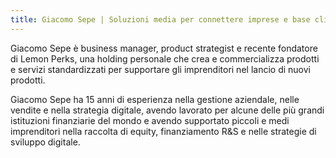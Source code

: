 ```yaml
---
title: Giacomo Sepe | Soluzioni media per connettere imprese e base clienti
---
```


Giacomo Sepe è business manager, product strategist e recente fondatore di Lemon Perks, una holding personale che crea e commercializza prodotti e servizi standardizzati per supportare gli imprenditori nel lancio di nuovi prodotti.

Giacomo Sepe ha 15 anni di esperienza nella gestione aziendale, nelle vendite e nella strategia digitale, avendo lavorato per alcune delle più grandi istituzioni finanziarie del mondo e avendo supportato piccoli e medi imprenditori nella raccolta di equity, finanziamento R&S e nelle strategie di sviluppo digitale.

<!-- Impeganto a realizzare strumenti e servizi che supportano imprenditori di PMI nella creazione di reputazione e asset media digitali monetizzabili -->

 <!-- 
Developing a set of solutions for daring shareholders who are ready to build iconic digital and media assets that generate additional revenue or improve reputation and brand perception
Building a suite of services and tools for company managers to develop an audience and create revenue generating media and digital assets -->
